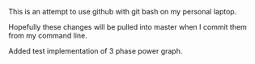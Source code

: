 This is an attempt to use github with git bash on my personal laptop. 

Hopefully these changes will be pulled into master when I commit them from my command line.

Added test implementation of 3 phase power graph. 